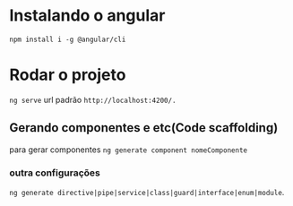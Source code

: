 # Instalando o angular
`npm install i -g @angular/cli`
# Rodar o projeto 
`ng serve`
url padrão `http://localhost:4200/.` 
## Gerando componentes e etc(Code scaffolding)
para gerar componentes
`ng generate component nomeComponente` 

### outra configurações
 `ng generate directive|pipe|service|class|guard|interface|enum|module`.
